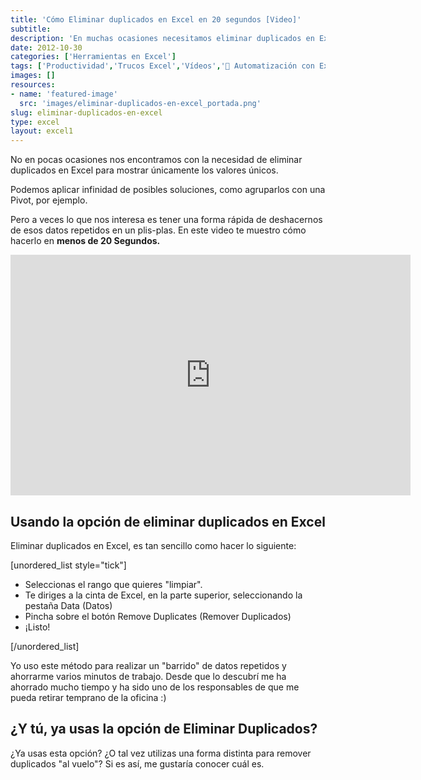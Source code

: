 ```yaml
---
title: 'Cómo Eliminar duplicados en Excel en 20 segundos [Video]'
subtitle: 
description: 'En muchas ocasiones necesitamos eliminar duplicados en Excel. Hoy te muestro cómo hacerlo en apenas 20 segundos.'
date: 2012-10-30
categories: ['Herramientas en Excel']
tags: ['Productividad','Trucos Excel','Vídeos','🤖 Automatización con Excel']
images: []
resources: 
- name: 'featured-image'
  src: 'images/eliminar-duplicados-en-excel_portada.png'
slug: eliminar-duplicados-en-excel
type: excel
layout: excel1
---
```


No en pocas ocasiones nos encontramos con la necesidad de eliminar duplicados en Excel para mostrar únicamente los valores únicos.

Podemos aplicar infinidad de posibles soluciones, como agruparlos con una Pivot, por ejemplo.

Pero a veces lo que nos interesa es tener una forma rápida de deshacernos de esos datos repetidos en un plis-plas. En este video te muestro cómo hacerlo en **menos de 20 Segundos.** 

<iframe src="http://www.youtube.com/embed/vevZa-qmfrs" height="385" width="640" frameborder="0"></iframe>

## Usando la opción de eliminar duplicados en Excel

Eliminar duplicados en Excel, es tan sencillo como hacer lo siguiente:

\[unordered\_list style="tick"\]

- Seleccionas el rango que quieres "limpiar".
- Te diriges a la cinta de Excel, en la parte superior, seleccionando la pestaña Data (Datos)
- Pincha sobre el botón Remove Duplicates (Remover Duplicados)
- ¡Listo!

\[/unordered\_list\]

Yo uso este método para realizar un "barrido" de datos repetidos y ahorrarme varios minutos de trabajo. Desde que lo descubrí me ha ahorrado mucho tiempo y ha sido uno de los responsables de que me pueda retirar temprano de la oficina :)

## ¿Y tú, ya usas la opción de Eliminar Duplicados?

¿Ya usas esta opción? ¿O tal vez utilizas una forma distinta para remover duplicados "al vuelo"? Si es así, me gustaría conocer cuál es.
